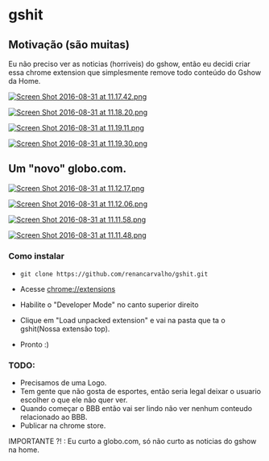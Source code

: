 # gshit

## Motivação (são muitas)

Eu não preciso ver as noticias (horriveis) do gshow, então eu decidi criar essa chrome extension que simplesmente remove todo conteúdo do Gshow da Home.

[![Screen Shot 2016-08-31 at 11.17.42.png](https://s18.postimg.org/4kk3o09kp/Screen_Shot_2016_08_31_at_11_17_42.png)](https://postimg.org/image/ncvyrl5yt/)

[![Screen Shot 2016-08-31 at 11.18.20.png](https://s21.postimg.org/g9ga0z987/Screen_Shot_2016_08_31_at_11_18_20.png)](https://postimg.org/image/j3jfefbeb/)

[![Screen Shot 2016-08-31 at 11.19.11.png](https://s9.postimg.org/ot01im55b/Screen_Shot_2016_08_31_at_11_19_11.png)](https://postimg.org/image/5b5e2o87f/)

[![Screen Shot 2016-08-31 at 11.19.30.png](https://s13.postimg.org/h194eretz/Screen_Shot_2016_08_31_at_11_19_30.png)](https://postimg.org/image/it239ny6r/)



## Um "novo" globo.com.

  [![Screen Shot 2016-08-31 at 11.12.17.png](https://s22.postimg.org/h2hq3kphd/Screen_Shot_2016_08_31_at_11_12_17.png)](https://postimg.org/image/b1k16i2v1/)

 [![Screen Shot 2016-08-31 at 11.12.06.png](https://s13.postimg.org/och2xo28n/Screen_Shot_2016_08_31_at_11_12_06.png)](https://postimg.org/image/zc2a99snn/)

 [![Screen Shot 2016-08-31 at 11.11.58.png](https://s18.postimg.org/wp1n0t1dl/Screen_Shot_2016_08_31_at_11_11_58.png)](https://postimg.org/image/hgbpn17p1/)

 [![Screen Shot 2016-08-31 at 11.11.48.png](https://s21.postimg.org/w3a85p9br/Screen_Shot_2016_08_31_at_11_11_48.png)](https://postimg.org/image/9rcfcba7n/)


### Como instalar

- `git clone https://github.com/renancarvalho/gshit.git`

- Acesse [chrome://extensions](chrome://extensions)

- Habilite o "Developer Mode" no canto superior direito

- Clique em "Load unpacked extension" e vai na pasta que ta o gshit(Nossa extensão top).

- Pronto :)

### TODO:

  - Precisamos de uma Logo.
  - Tem gente que não gosta de esportes, então seria legal deixar o usuario escolher o que ele não quer ver.
  - Quando começar o BBB então vai ser lindo não ver nenhum conteudo relacionado ao BBB.
  - Publicar na chrome store.


IMPORTANTE ?! : Eu curto a globo.com, só não curto as noticias do gshow na home.
